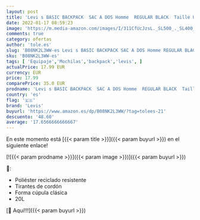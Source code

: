```yaml
---
layout: post
title: 'Levi s BASIC BACKPACK  SAC A DOS Homme  REGULAR BLACK  Taille Unique'
date: 2022-01-17 08:59:23
image: 'https://m.media-amazon.com/images/I/311CfUcJzsL._SL500_._SL400_.jpg'
comments: true
category: ofertas
author: 'tole.es'
slug: 'B08NK2L3WW-es Levi s BASIC BACKPACK SAC A DOS Homme REGULAR BLACK Taille...'
sku: 'B08NK2L3WW-es'
tags: [ 'Equipaje','Mochilas','backpack','levis', ]
actualPrice: 17.99 EUR
currency: EUR
price: 17.99
comparePrice: 35.0 EUR
prodname: 'Levi s BASIC BACKPACK  SAC A DOS Homme  REGULAR BLACK  Taille Unique'
country: 'es'
flag: '🇪🇸'
brand: 'Levis'
buyurl: 'https://www.amazon.es/dp/B08NK2L3WW/?tag=tolees-21'
descuento: '48.60'
average: '17.6566666666667'
---
```


En este momento está [{{< param title >}}]({{< param buyurl >}}) en el siguiente enlace!

[![{{< param prodname >}}]({{< param image >}})]({{< param buyurl >}})

🔎:

- Poliéster reciclado resistente
- Tirantes de cordón
- Forma cúpula clásica
- 20L

[🛒 Aquí!!!]({{< param buyurl >}})
